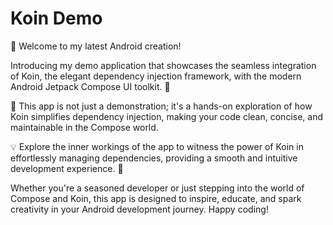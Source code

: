 # Koin Demo

🚀 Welcome to my latest Android creation!

Introducing my demo application that showcases the seamless integration of Koin, the elegant dependency injection framework, with the modern Android Jetpack Compose UI toolkit. 🌈

🔧 This app is not just a demonstration; it's a hands-on exploration of how Koin simplifies dependency injection, making your code clean, concise, and maintainable in the Compose world.

💡 Explore the inner workings of the app to witness the power of Koin in effortlessly managing dependencies, providing a smooth and intuitive development experience. 🚀

Whether you're a seasoned developer or just stepping into the world of Compose and Koin, this app is designed to inspire, educate, and spark creativity in your Android development journey. Happy coding!

